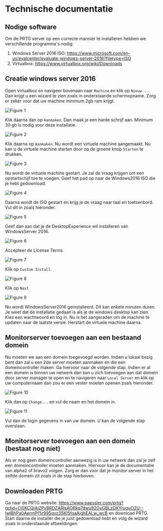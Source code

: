 # Technische documentatie

## Nodige software

Om de PRTG server op een correcte mannier te installeren hebben we verschillende programma's nodig:
1. Windows Server 2016 ISO: https://www.microsoft.com/en-us/evalcenter/evaluate-windows-server-2016?filetype=ISO
2. Virtualbox: https://www.virtualbox.org/wiki/Downloads

## Creatie windows server 2016

Open virtualbox en navigeer bovenaan naar `Machine` en klik op `Nieuw...`. Dan krijgt u een wizard te zien zoals in onderstaande schermopname.
Zorg er zeker voor dat uw machine minimum 2gb ram krijgt.

![Figure 1](Images/InstallatieWindows2016_1.png?raw=true)

Klik daarna dan op `Aanmaken`. Dan maak je een harde schrijf aan. Minimum 30 gb is nodig voor deze installatie. 

![Figure 2](Images/InstallatieWindows2016_2.png?raw=true)

Klik daarna op `Aanmaken`. Nu wordt een virtuele machine aangemaakt. Nu kan u de virtuele machine starten door op de groene knop `Starten` te drukken.

![Figure 3](Images/InstallatieWindows2016_3.png?raw=true)

Nu wordt de virtuele machine gestart. Je zal de vraag krijgen om een opstartschijf toe te voegen. Geef het pad op naar de Windows2016 ISO die je hebt gedownload.

![Figure 4](Images/InstallatieWindows2016_4.png?raw=true)

Daarna wordt de ISO gestart en krijg je de vraag naar taal en toetsenbord. Vul dit in zoals hieronder.

![Figure 5](Images/InstallatieWindows2016_5.png?raw=true)

Geef dan aan dat je de DesktopExperience wil installeren van WindowsServer 2016.

![Figure 6](Images/InstallatieWindows2016_6.png?raw=true)

Accepteer de License Terms

![Figure 7](Images/InstallatieWindows2016_7.png?raw=true)

Klik op `Custom Install`.

![Figure 8](Images/InstallatieWindows2016_8.png?raw=true)

Klik op `Next`

![Figure 9](Images/InstallatieWindows2016_9.png?raw=true)

Nu wordt WindowsServer2016 geinstalleerd. Dit kan enkele minuten duren. Je weet dat de installatie gedaan is als je de windows desktop kan zien. Kies een wachtwoord en log in. Nu is het aangeraden om de machine te updaten naar de laatste versie. Herstart de virtuele machine daarna.

## Monitorserver toevoegen aan een bestaand domein

Nu moeten we aan een domein toegevoegd worden. Indien u lokaal bezig bent dan zal u een 2de server moeten aanmaken en die een domeincontroller maken. Ga hiervoor naar de volgende stap. Indien er al een domein is binnen uw netwerk dan kan u zich toevoegen aan dat domein door server manager te open en te navigeren naar `Local Server` en klik op uw computernaam dan zou er een vester moeten openen zoals hieronder.

![Figure 10](Images/ToevoegenDomein.png?raw=true)

Klik dan op `Change...` en vul de naam en het domein in.

![Figure 11](Images/ToevoegenDomein_2.png?raw=true)

Vul dan de login gegevens in van uw domein. U kan de volgende stap overslaan.

## Monitorserver toevoegen aan een domein (bestaat nog niet)
Als er nog geen domeincontroller aanwezig is in uw netwerk dan zal je zelf een domeincontroller moeten aanmaken. Hiervoor kan je de documentatie van alpha2 of bravo2 volgen.
Zorg er dan voor dat je monitor server in het zelfde domein zit zoals in de stap hierboven.

## Downloaden PRTG

Ga naar de PRTG website: https://www.paessler.com/prtg?gclid=Cj0KCQiAiZPvBRDZARIsAORkq7dwu92OxGBLzDKYruquO2U--lwIBhPa0AermPf1ir995qyz35Kl5foaAighEALw_wcB
en download PRTG. Start daarna de installer die je juist gedownload hebt en volg de wizard zoals in onderstaande afbeeldingen.




